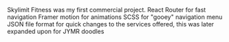 Skylimit Fitness was my first commercial project. 
React Router for fast navigation
Framer motion for animations
SCSS for "gooey" navigation menu
JSON file format for quick changes to the services offered, this was later
expanded upon for JYMR doodles